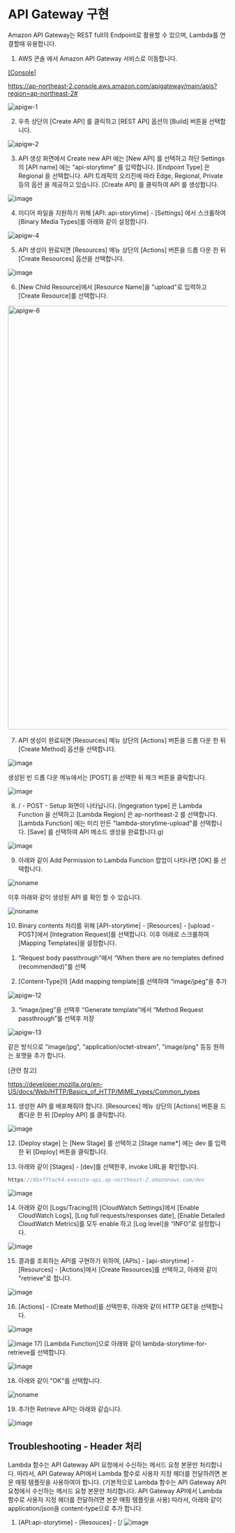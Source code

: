 # API Gateway 구현
 
Amazon API Gateway는 REST full의 Endpoint로 활용할 수 있으며, Lambda를 연결할때 유용합니다.

1) AWS 콘솔 에서 Amazon API Gateway 서비스로 이동합니다.

[[Console]](https://ap-northeast-2.console.aws.amazon.com/apigateway/main/apis?region=ap-northeast-2#) 

https://ap-northeast-2.console.aws.amazon.com/apigateway/main/apis?region=ap-northeast-2#



![apigw-1](https://user-images.githubusercontent.com/52392004/156360445-20c9bb15-8d99-49aa-830d-46bbac6943c0.png)




2) 우측 상단의 [Create API] 를 클릭하고 [REST API] 옵션의 [Build] 버튼을 선택합니다.

![apigw-2](https://user-images.githubusercontent.com/52392004/156360522-3999362e-fb99-4466-8520-5a5d164ab756.png)



3) API 생성 화면에서 Create new API 에는 [New API] 를 선택하고 하단 Settings 의 [API name] 에는 “api-storytime” 를 입력합니다. [Endpoint Type] 은 Regional 을 선택합니다. API 트래픽의 오리진에 따라 Edge, Regional, Private 등의 옵션 을 제공하고 있습니다. [Create API] 를 클릭하여 API 를 생성합니다.

![image](https://user-images.githubusercontent.com/52392004/156878055-419fedb2-23d1-4319-91f2-7de98d4320e6.png)


4) 미디어 파일을 지원하기 위해 [API: api-storytime] - [Settings] 에서 스크롤하여 [Binary Media Types]를 아래와 같이 설정합니다.


![apigw-4](https://user-images.githubusercontent.com/52392004/156360665-c5fc62ed-0b38-4617-88e3-e2ec0cfc2637.png)



5) API 생성이 완료되면 [Resources] 메뉴 상단의 [Actions] 버튼을 드롭 다운 한 뒤 [Create Resources] 옵션을 선택합니다.

![image](https://user-images.githubusercontent.com/52392004/156878114-12c400e7-96d6-4282-ae07-703bbcf4029c.png)


6) [New Child Resource]에서 [Resource Name]을 "upload"로 입력하고 [Create Resource]를 선택합니다.

<img width="972" alt="apigw-6" src="https://user-images.githubusercontent.com/52392004/156360750-dc5053e7-5f54-445a-88fa-c65c11630504.png">



7) API 생성이 완료되면 [Resources] 메뉴 상단의 [Actions] 버튼을 드롭 다운 한 뒤 [Create Method] 옵션을 선택합니다.

![image](https://user-images.githubusercontent.com/52392004/156878137-5ea9cf00-ba82-43fa-89db-b81bdc240304.png)



생성된 빈 드롭 다운 메뉴에서는 [POST] 을 선택한 뒤 체크 버튼을 클릭합니다.

![image](https://user-images.githubusercontent.com/52392004/156878165-0697d41b-9e57-436b-b608-9d68b27dd3ec.png)


8) / - POST - Setup 화면이 나타납니다. [Ingegration type] 은 Lambda Function 을 선택하고 [Lambda Region] 은 ap-northeast-2 를 선택합니다. [Lambda Function] 에는 미리 만든 "lambda-storytime-upload"를 선택합니다. [Save] 를 선택하여 API 메소드 생성을 완료합니다.g)

![image](https://user-images.githubusercontent.com/52392004/156878191-027e7385-73f5-461f-87e1-c2b17068cefc.png)


9) 아래와 같이 Add Permission to Lambda Function 팝업이 나타나면 [OK] 를 선택합니다.

![noname](https://user-images.githubusercontent.com/52392004/156878357-a47114a8-2a89-4dd9-b77c-7dd368e6c289.png)


이후 아래와 같이 생성된 API 를 확인 할 수 있습니다.

![noname](https://user-images.githubusercontent.com/52392004/156878442-73cad110-509c-4a24-8e98-6ced2e6da103.png)



10) Binary contents 처리를 위해 [API-storytime] - [Resources] - [upload - POST]에서 [Integration Request]를 선택합니다. 이후 아래로 스크롤하여 [Mapping Templates]을 설정합니다.

1. “Request body passthrough”에서 “When there are no templates defined (recommended)”를 선택

2. [Content-Type]의 [Add mapping template]를 선택하여 “image/jpeg”을 추가

![apigw-12](https://user-images.githubusercontent.com/52392004/156361006-d8eb4c0d-b6f8-49dd-9b39-11af78d84a06.png)


3. “image/jpeg”을 선택후 “Generate template”에서 “Method Request passthrough”를 선택후 저장

![apigw-13](https://user-images.githubusercontent.com/52392004/156361033-1394509d-433b-4830-b584-c0cd65aaa5bc.png)


같은 방식으로 "image/jpg", "application/octet-stream", "image/png" 등등 원하는 포맷을 추가 합니다. 

[관련 참고]

https://developer.mozilla.org/en-US/docs/Web/HTTP/Basics_of_HTTP/MIME_types/Common_types


11) 생성한 API 를 배포해줘야 합니다. [Resources] 메뉴 상단의 [Actions] 버튼을 드롭다운 한 뒤 [Deploy API] 를 클릭합니다.

![image](https://user-images.githubusercontent.com/52392004/156878541-82aa1855-a4e5-423f-b625-991585e9ee70.png)



12) [Deploy stage] 는 [New Stage] 를 선택하고 [Stage name*] 에는 dev 를 입력한 뒤 [Deploy] 버튼을 클릭합니다.

13) 아래와 같이 [Stages] - [dev]를 선택한후, invoke URL을 확인합니다.

```c
https://8bxfftack4.execute-api.ap-northeast-2.amazonaws.com/dev

````

![image](https://user-images.githubusercontent.com/52392004/156878589-f4e73ae3-8f44-44e5-879f-887a0aca08c8.png)


14) 아래와 같이 [Logs/Tracing]의 [CloudWatch Settings]에서 [Enable CloudWatch Logs], [Log full requests/responses date], [Enable Detailed CloudWatch Metrics]를 모두 enable 하고 [Log level]을 “INFO”로 설정합니다.

![image](https://user-images.githubusercontent.com/52392004/156878623-6f360f10-5dea-4fb9-b2d5-17bf7560329f.png)

15) 결과를 조회하는 API를 구현하기 위하여, [APIs] - [api-storytime] - [Resources] - [Actions]에서 [Create Resources]를 선택하고, 아래와 같이 "retrieve"로 합니다. 

![image](https://user-images.githubusercontent.com/52392004/157036454-bf747b6e-ce6f-4911-bcdc-3415ad46dc5a.png)



16) [Actions] - [Create Method]를 선택한후, 아래와 같이 HTTP GET을 선택합니다. 

![image](https://user-images.githubusercontent.com/52392004/157036884-e1859a78-4d25-4960-8e2c-644574de364c.png)


![image](https://user-images.githubusercontent.com/52392004/156932713-4358b9cd-79ee-4683-996e-1f4e6de0e7ce.png)
17) [Lambda Function]으로 아래와 같이 lambda-storytime-for-retrieve를 선택합니다. 

![image](https://user-images.githubusercontent.com/52392004/156932783-04671882-78d6-47d9-81a2-cb6f5ae3dcef.png)

18) 아래와 같이 "OK"를 선택합니다.

![noname](https://user-images.githubusercontent.com/52392004/156932858-06d19301-de29-4a70-87b7-888d6d08df9c.png)

19) 추가한 Retrieve API는 아래와 같습니다. 

![image](https://user-images.githubusercontent.com/52392004/156932902-e4c99801-e447-4124-865f-6d0279e60eb9.png)


## Troubleshooting - Header 처리

Lambda 함수는 API Gateway API 요청에서 수신하는 메서드 요청 본문만 처리합니다. 따라서, API Gateway API에서 Lambda 함수로 사용자 지정 헤더를 전달하려면 본문 매핑 템플릿을 사용하여야 합니다. (기본적으로 Lambda 함수는 API Gateway API 요청에서 수신하는 메서드 요청 본문만 처리합니다. API Gateway API에서 Lambda 함수로 사용자 지정 헤더를 전달하려면 본문 매핑 템플릿을 사용)
따라서, 아래와 같이 application/json을 content-type으로 추가 합니다.

1) [API:api-storytime] - [Resouces] - [/
![image](https://user-images.githubusercontent.com/52392004/157035881-87c09b13-39a2-4262-8299-a1f8ef36bcf1.png)


